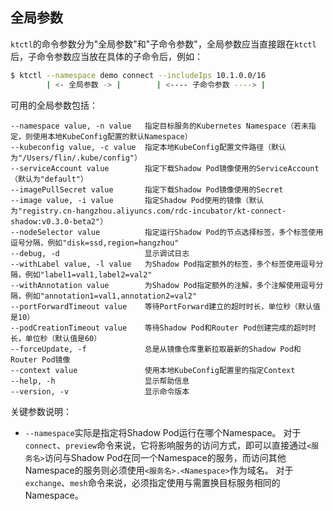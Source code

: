 全局参数
---

`ktctl`的命令参数分为"全局参数"和"子命令参数"，全局参数应当直接跟在`ktctl`后，子命令参数应当放在具体的子命令后，例如：

```bash
$ ktctl --namespace demo connect --includeIps 10.1.0.0/16
        | <- 全局参数 -> |        | <---- 子命令参数 ----> |
```

可用的全局参数包括：

```text
--namespace value, -n value   指定目标服务的Kubernetes Namespace（若未指定，则使用本地KubeConfig配置的默认Namespace）
--kubeconfig value, -c value  指定本地KubeConfig配置文件路径（默认为"/Users/flin/.kube/config"）
--serviceAccount value        指定下载Shadow Pod镜像使用的ServiceAccount（默认为"default"）
--imagePullSecret value       指定下载Shadow Pod镜像使用的Secret
--image value, -i value       指定Shadow Pod使用的镜像（默认为"registry.cn-hangzhou.aliyuncs.com/rdc-incubator/kt-connect-shadow:v0.3.0-beta2"）
--nodeSelector value          指定运行Shadow Pod的节点选择标签，多个标签使用逗号分隔，例如"disk=ssd,region=hangzhou"
--debug, -d                   显示调试日志
--withLabel value, -l value   为Shadow Pod指定额外的标签，多个标签使用逗号分隔，例如"label1=val1,label2=val2"
--withAnnotation value        为Shadow Pod指定额外的注解，多个注解使用逗号分隔，例如"annotation1=val1,annotation2=val2"
--portForwardTimeout value    等待PortForward建立的超时时长，单位秒（默认值是10）
--podCreationTimeout value    等待Shadow Pod和Router Pod创建完成的超时时长，单位秒（默认值是60）
--forceUpdate, -f             总是从镜像仓库重新拉取最新的Shadow Pod和Router Pod镜像
--context value               使用本地KubeConfig配置里的指定Context
--help, -h                    显示帮助信息
--version, -v                 显示命令版本
```

关键参数说明：

- `--namespace`实际是指定将Shadow Pod运行在哪个Namespace。
  对于`connect`、`preview`命令来说，它将影响服务的访问方式，即可以直接通过`<服务名>`访问与Shadow Pod在同一个Namespace的服务，而访问其他Namespace的服务则必须使用`<服务名>.<Namespace>`作为域名。
  对于`exchange`、`mesh`命令来说，必须指定使用与需置换目标服务相同的Namespace。
